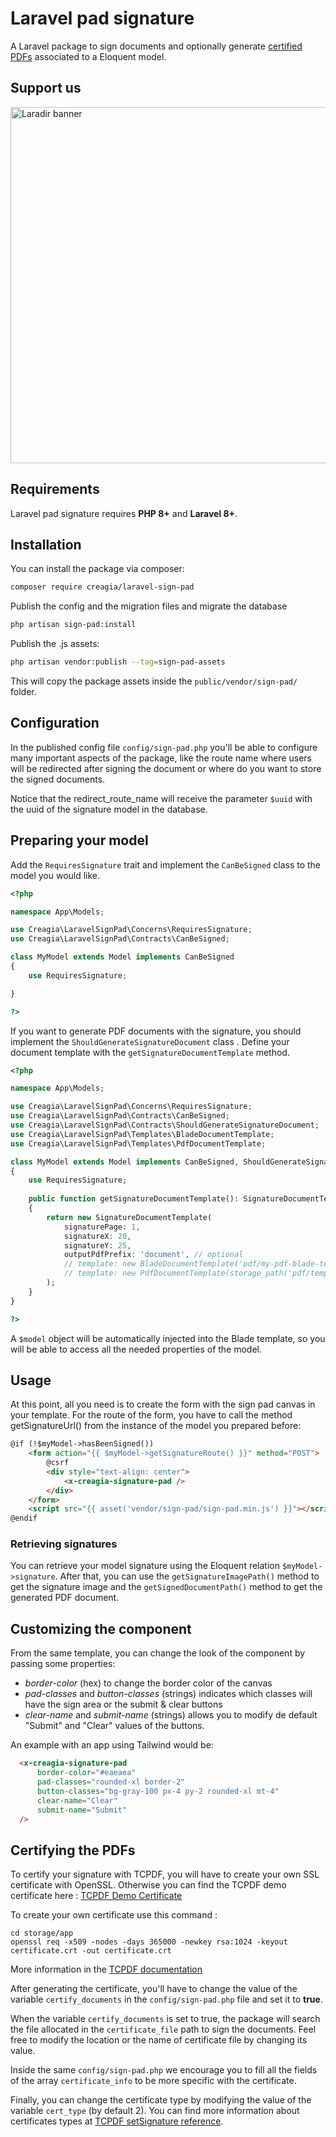# Laravel pad signature

A Laravel package to sign documents and optionally generate
 [certified PDFs](https://www.prepressure.com/pdf/basics/certified-pdf#:~:text=A%20Certified%20PDF%20is%20a,errors%20or%20notifications%20were%20generated) associated to a Eloquent model.

## Support us
[<img width="570" alt="Laradir banner" src="https://user-images.githubusercontent.com/240932/189903723-2c015907-b8c9-4ff7-b6e6-2c8cf10aea16.png">](https://laradir.com/?utm_campaign=github&utm_medium=banner&utm_term=laravel-sign-pad)

## Requirements

Laravel pad signature requires **PHP 8+** and **Laravel 8+**.

## Installation

You can install the package via composer:

```bash
composer require creagia/laravel-sign-pad
```

Publish the config and the migration files and migrate the database

```bash
php artisan sign-pad:install
```

Publish the .js assets:

```bash
php artisan vendor:publish --tag=sign-pad-assets
```

This will copy the package assets inside the `public/vendor/sign-pad/` folder.

## Configuration

In the published config file `config/sign-pad.php` you'll be able to configure many important aspects of the package, like the route name where users will be redirected after signing the document or where do you want to store the signed documents.

Notice that the redirect_route_name will receive the parameter `$uuid` with the uuid of the signature model in the database. 

## Preparing your model

Add the `RequiresSignature` trait and implement the `CanBeSigned` class to the model you would like.

```php
<?php

namespace App\Models;

use Creagia\LaravelSignPad\Concerns\RequiresSignature;
use Creagia\LaravelSignPad\Contracts\CanBeSigned;

class MyModel extends Model implements CanBeSigned
{
    use RequiresSignature;

}

?>
```

If you want to generate PDF documents with the signature, you should implement the `ShouldGenerateSignatureDocument` class . Define your document template with the `getSignatureDocumentTemplate` method.

```php
<?php

namespace App\Models;

use Creagia\LaravelSignPad\Concerns\RequiresSignature;
use Creagia\LaravelSignPad\Contracts\CanBeSigned;
use Creagia\LaravelSignPad\Contracts\ShouldGenerateSignatureDocument;
use Creagia\LaravelSignPad\Templates\BladeDocumentTemplate;
use Creagia\LaravelSignPad\Templates\PdfDocumentTemplate;

class MyModel extends Model implements CanBeSigned, ShouldGenerateSignatureDocument
{
    use RequiresSignature;
    
    public function getSignatureDocumentTemplate(): SignatureDocumentTemplate
    {
        return new SignatureDocumentTemplate(
            signaturePage: 1,
            signatureX: 20,
            signatureY: 25,
            outputPdfPrefix: 'document', // optional
            // template: new BladeDocumentTemplate('pdf/my-pdf-blade-template'), // Uncomment for Blade template
            // template: new PdfDocumentTemplate(storage_path('pdf/template.pdf')), // Uncomment for PDF template
        );
    }
}

?>
```

A `$model` object will be automatically injected into the Blade template, so you will be able to access all the needed properties of the model.

## Usage

At this point, all you need is to create the form with the sign pad canvas in your template. For the route of the form, you have to call the method getSignatureUrl() from the instance of the model you prepared before:

```html
@if (!$myModel->hasBeenSigned())
    <form action="{{ $myModel->getSignatureRoute() }}" method="POST">
        @csrf
        <div style="text-align: center">
            <x-creagia-signature-pad />
        </div>
    </form>
    <script src="{{ asset('vendor/sign-pad/sign-pad.min.js') }}"></script>
@endif
```

### Retrieving signatures

You can retrieve your model signature using the Eloquent relation `$myModel->signature`. After that,
you can use the `getSignatureImagePath()` method to get the signature image and the `getSignedDocumentPath()`
method to get the generated PDF document.


## Customizing the component

From the same template, you can change the look of the component by passing some properties:
- *border-color* (hex) to change the border color of the canvas
- *pad-classes* and *button-classes* (strings) indicates which classes will have the sign area or the submit & clear buttons
- *clear-name* and *submit-name* (strings) allows you to modify de default "Submit" and "Clear" values of the buttons.

An example with an app using Tailwind would be:

```html
  <x-creagia-signature-pad
      border-color="#eaeaea"
      pad-classes="rounded-xl border-2"
      button-classes="bg-gray-100 px-4 py-2 rounded-xl mt-4"
      clear-name="Clear"
      submit-name="Submit"
  />
```

## Certifying the PDFs

To certify your signature with TCPDF, you will have to create your own SSL certificate with OpenSSL. Otherwise you can
find the TCPDF demo certificate
here : [TCPDF Demo Certificate](https://github.com/tecnickcom/TCPDF/blob/main/examples/data/cert/tcpdf.crt)

To create your own certificate use this command :

```
cd storage/app
openssl req -x509 -nodes -days 365000 -newkey rsa:1024 -keyout certificate.crt -out certificate.crt
```

More information in the [TCPDF documentation](https://tcpdf.org/examples/example_052/)

After generating the certificate, you'll have to change the value of the variable `certify_documents` in the `config/sign-pad.php` file and set it to **true**. 

When the variable `certify_documents` is set to true, the package will search the file allocated in the `certificate_file` path to sign the documents. Feel free to modify the location or the name of certificate file by changing its value.

Inside the same `config/sign-pad.php` we encourage you to fill all the fields of the array `certificate_info` to be more specific with the certificate.

Finally, you can change the certificate type by modifying the value of the variable `cert_type` (by default 2). You can find more information about certificates types at [TCPDF setSignature reference](https://hooks.wbcomdesigns.com/reference/classes/tcpdf/setsignature/).